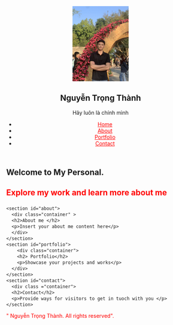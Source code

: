 <!DOCTYPE html>
<html lang="en">
<head>
    <meta charset="UTF-8">
    <meta name="viewport" content="width=device-width, initial-scale=1.0">
    <title> Nguyễn Trọng Thành - Personal Website </title>
    <link rel ="stylesheet" href="styles.css">
   <!-- <style>
      * {
        box-sizing: border-box;
      }
      body {
        font-family: Arial, Helvetica, sans-serif;  
      }
      header {
        background-color: #000000;
        text-align: center;
        font-size: 20px ;
        color: white;
      }
     nav{text-align: left;}
     .main-menu{color: #000000;
      background-color: #ffffff;
     }
      </style>-->
</head>
<body>
  <header>
    <div class="profile-image">
    <img src="images/anh.jpg" alt="ẢNH ĐẠI DIỆN" width="150">
    </div>
    <div class="profile-info">
      <h2>Nguyễn Trọng Thành </h2>
      </p> Hãy luôn là chính mình </p>
      <style>
        p {color:red }
      </style>
    </div>
    <nav class="main-menu">
        <ul>
         <li><a style= "color:red  ;" href ="#home"> Home </a> </li>
         <li><a style= "color:red   ;" href="#about" >About </a></li>
         <li><a style= "color:red   ;" href="#portfolio" >Portfolio  </a></li>
         <li><a style= "color:red   ;" href="#contact" > Contact </a></li>
        </ul>
    </nav>
  </header>

  <main>
    <section id="home">
      <div class="container">
        <h2>Welcome to My Personal.  <h2>
        <p>Explore my work and learn more about me</p>
      </div>
    </section>
    
    <section id="about">
      <div class="container" > 
      <h2>About me </h2>
      <p>Insert your about me content here</p>
      </div> 
    </section>
    <section id="portfolio">
        <div class="container">
        <h2> Portfolio</h2>
        <p>Showcase your projects and works</p>
      </div>
    </section>
    <section id="contact">
      <div class ="container">
      <h2>Contact</h2>
      <p>Provide ways for visitors to get in tuoch with you </p>
    </section>
  </main>
  <footer> 
    <div class="container"></div>
<p> " Nguyễn Trọng Thành. All rights reserved".</p>
  </footer>
</body>
</html>
